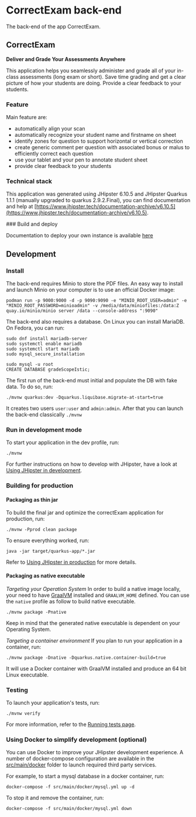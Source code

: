 # CorrectExam back-end

The back-end of the app CorrectExam.

## CorrectExam

**Deliver and Grade Your Assessments Anywhere**

This application helps you seamlessly administer and grade all of your in-class assessments (long exam or short). Save time grading and get a clear picture of how your students are doing. Provide a clear feedback to your students.

### Feature

Main feature are:

- automatically align your scan
- automatically recognize your student name and firstname on sheet
- identify zones for question to support horizontal or vertical correction
- create generic comment per question with associated bonus or malus to efficiently correct each question
- use your tablet and your pen to annotate student sheet
- provide clear feedback to your students

### Technical stack


This application was generated using JHipster 6.10.5 and JHipster Quarkus 1.1.1 (manually upgraded to quarkus 2.9.2.Final), you can find documentation and help at [https://www.jhipster.tech/documentation-archive/v6.10.5](https://www.jhipster.tech/documentation-archive/v6.10.5).


### Build and deploy

Documentation to deploy your own instance is available [here](https://correctexam.readthedocs.io/en/latest/Install.html)



## Development

### Install

The back-end requires Minio to store the PDF files.
An easy way to install and launch Minio on your computer is to use an official Docker image:

```
podman run -p 9000:9000 -d -p 9090:9090 -e "MINIO_ROOT_USER=admin" -e "MINIO_ROOT_PASSWORD=minioadmin" -v /media/data/miniofiles:/data:Z quay.io/minio/minio server /data --console-address ":9090"
```

The back-end also requires a database.
On Linux you can install MariaDB.
On Fedora, you can run:

```
sudo dnf install mariadb-server
sudo systemctl enable mariadb
sudo systemctl start mariadb
sudo mysql_secure_installation

sudo mysql -u root
CREATE DATABASE gradeScopeIstic;
```

The first run of the back-end must initial and populate the DB with fake data. To do so, run:
```
./mvnw quarkus:dev -Dquarkus.liquibase.migrate-at-start=true
```

It creates two users `user:user` and `admin:admin`.
After that you can launch the back-end classically `./mvnw`


### Run in development mode

To start your application in the dev profile, run:

```
./mvnw
```

For further instructions on how to develop with JHipster, have a look at [Using JHipster in development][].

### Building for production

#### Packaging as thin jar

To build the final jar and optimize the correctExam application for production, run:

```
./mvnw -Pprod clean package
```

To ensure everything worked, run:

    java -jar target/quarkus-app/*.jar

Refer to [Using JHipster in production][] for more details.

#### Packaging as native executable

_Targeting your Operation System_
In order to build a native image locally, your need to have [GraalVM](https://www.graalvm.org/) installed and `GRAALVM_HOME` defined.
You can use the `native` profile as follow to build native executable.

```
./mvnw package -Pnative
```

Keep in mind that the generated native executable is dependent on your Operating System.

_Targeting a container environment_
If you plan to run your application in a container, run:

```
./mvnw package -Dnative -Dquarkus.native.container-build=true
```

It will use a Docker container with GraalVM installed and produce an 64 bit Linux executable.

### Testing

To launch your application's tests, run:

    ./mvnw verify

For more information, refer to the [Running tests page][].

### Using Docker to simplify development (optional)

You can use Docker to improve your JHipster development experience. A number of docker-compose configuration are available in the [src/main/docker](src/main/docker) folder to launch required third party services.

For example, to start a mysql database in a docker container, run:

    docker-compose -f src/main/docker/mysql.yml up -d

To stop it and remove the container, run:

    docker-compose -f src/main/docker/mysql.yml down

[jhipster homepage and latest documentation]: https://www.jhipster.tech
[jhipster 6.10.5 archive]: https://www.jhipster.tech/documentation-archive/v6.10.5
[using jhipster in development]: https://www.jhipster.tech/documentation-archive/v6.10.5/development/
[using docker and docker-compose]: https://www.jhipster.tech/documentation-archive/v6.10.5/docker-compose
[using jhipster in production]: https://www.jhipster.tech/documentation-archive/v6.10.5/production/
[running tests page]: https://www.jhipster.tech/documentation-archive/v6.10.5/running-tests/
[code quality page]: https://www.jhipster.tech/documentation-archive/v6.10.5/code-quality/
[setting up continuous integration]: https://www.jhipster.tech/documentation-archive/v6.10.5/setting-up-ci/
